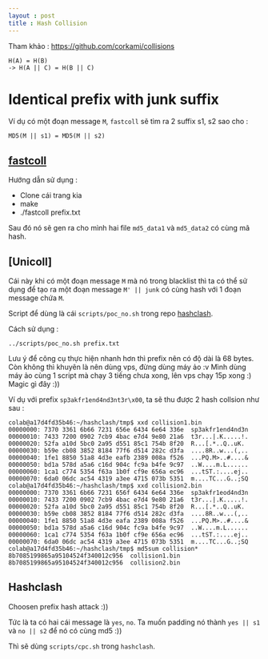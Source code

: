 ```yaml
---
layout : post 
title : Hash Collision 
--- 
```


Tham khảo : https://github.com/corkami/collisions  

```
H(A) = H(B) 
-> H(A || C) = H(B || C)
``` 

# Identical prefix with junk suffix  

Ví dụ có một đoạn message `M`, `fastcoll` sẽ tìm ra 2 suffix s1, s2 sao cho :  
```
MD5(M || s1) = MD5(M || s2) 
```

##  [**fastcoll**](https://github.com/upbit/clone-fastcoll)

Hướng dẫn sử dụng :   
 - Clone cái trang kia 
 - make 
 - ./fastcoll prefix.txt 

Sau đó nó sẽ gen ra cho mình hai file ```md5_data1``` và ```md5_data2``` có cùng mã hash.  

## [Unicoll]  

Cái này khi có một đoạn message `M` mà nó trong blacklist thì ta có thể sử dụng để tạo ra một đoạn message `M' || junk` có cùng hash với 1 đoạn message chứa `M`.  

Script để dùng là cái `scripts/poc_no.sh` trong repo [hashclash](https://github.com/cr-marcstevens/hashclash).  

Cách sử dụng :  
```
../scripts/poc_no.sh prefix.txt
```
Lưu ý để công cụ thực hiện nhanh hơn thì prefix nên có độ dài là 68 bytes. Còn không thì khuyên là nên dùng vps, đừng dùng máy ảo :v Mình dùng máy ảo cùng 1 script mà chạy 3 tiếng chưa xong, lên vps chạy 15p xong :) Magic gì đây :))  

Ví dụ với prefix `sp3akfr1end4nd3nt3r\x00`, ta sẽ thu được 2 hash collsion như sau :  

```
colab@a17d4fd35b46:~/hashclash/tmp$ xxd collision1.bin 
00000000: 7370 3361 6b66 7231 656e 6434 6e64 336e  sp3akfr1end4nd3n
00000010: 7433 7200 0902 7cb9 4bac e7d4 9e80 21a6  t3r...|.K.....!.
00000020: 52fa a10d 5bc0 2a95 d551 85c1 754b 8f20  R...[.*..Q..uK. 
00000030: b59e cb08 3852 8184 77f6 d514 282c d3fa  ....8R..w...(,..
00000040: 1fe1 8850 51a8 4d3e eafb 2389 008a f526  ...PQ.M>..#....&
00000050: bd1a 578d a5a6 c16d 904c fc9a b4fe 9c97  ..W....m.L......
00000060: 1ca1 c774 5354 f63a 1b0f cf9e 656a ec96  ...tST.:....ej..
00000070: 6da0 06dc ac54 4319 a3ee 4715 073b 5351  m....TC...G..;SQ
colab@a17d4fd35b46:~/hashclash/tmp$ xxd collision2.bin 
00000000: 7370 3361 6b66 7231 656f 6434 6e64 336e  sp3akfr1eod4nd3n
00000010: 7433 7200 0902 7cb9 4bac e7d4 9e80 21a6  t3r...|.K.....!.
00000020: 52fa a10d 5bc0 2a95 d551 85c1 754b 8f20  R...[.*..Q..uK. 
00000030: b59e cb08 3852 8184 77f6 d514 282c d3fa  ....8R..w...(,..
00000040: 1fe1 8850 51a8 4d3e eafa 2389 008a f526  ...PQ.M>..#....&
00000050: bd1a 578d a5a6 c16d 904c fc9a b4fe 9c97  ..W....m.L......
00000060: 1ca1 c774 5354 f63a 1b0f cf9e 656a ec96  ...tST.:....ej..
00000070: 6da0 06dc ac54 4319 a3ee 4715 073b 5351  m....TC...G..;SQ
colab@a17d4fd35b46:~/hashclash/tmp$ md5sum collision*
8b7085199865a95104524f340012c956  collision1.bin
8b7085199865a95104524f340012c956  collision2.bin
```

## Hashclash  

Choosen prefix hash attack :))  

Tức là ta có hai cái message là `yes`, `no`. Ta muốn padding nó thành `yes || s1` và `no || s2` để nó có cùng md5 :))  

Thì sẽ dùng `scripts/cpc.sh` trong `hashclash`.  


